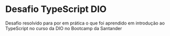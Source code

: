 # Desafio TypeScript DIO

Desafio resolvido para por em prática o que foi aprendido em introdução ao TypeScript no curso da DIO no Bootcamp da Santander

